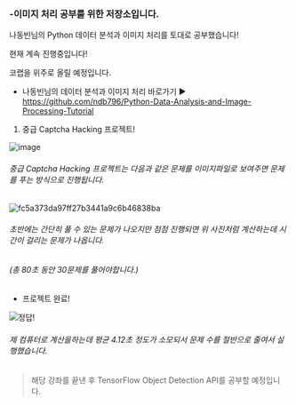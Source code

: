 ### -이미지 처리 공부를 위한 저장소입니다.

나동빈님의 Python 데이터 분석과 이미지 처리를 토대로 공부했습니다!

현재 계속 진행중입니다!

코랩을 위주로 올릴 예정입니다.


- 나동빈님의 데이터 분석과 이미지 처리 바로가기 ▶ https://github.com/ndb796/Python-Data-Analysis-and-Image-Processing-Tutorial


1. 중급 Captcha Hacking 프로젝트!


![image](https://user-images.githubusercontent.com/68139415/117544688-83865c80-b05d-11eb-8593-c07026178f32.png)


 
###### 중급 Captcha Hacking 프로젝트는 다음과 같은 문제를 이미지파일로 보여주면 문제를 푸는 방식으로 진행됩니다.

 

  ![fc5a373da97ff27b3441a9c6b46838ba](https://user-images.githubusercontent.com/68139415/117544181-2689a700-b05b-11eb-8c40-22adc2d0b008.png)


###### 초반에는 간단히 풀 수 있는 문제가 나오지만 점점 진행되면 위 사진처럼 계산하는데 시간이 걸리는 문제가 나옵니다.

###### (총 80초 동안 30문제를 풀어야합니다.)


- 프로젝트 완료!

 ![정답!](https://user-images.githubusercontent.com/68139415/117444255-2b276000-af74-11eb-8cc8-e393ee749d31.PNG)

###### 제 컴퓨터로 계산을하는데 평균 4.12초 정도가 소모되서 문제 수를 절반으로 줄여서 실행했습니다.



> 해당 강좌를 끝낸 후 TensorFlow Object Detection API를 공부할 예정입니다.
